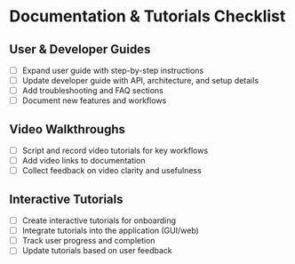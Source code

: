 # Documentation & Tutorials Checklist

## User & Developer Guides

-   [ ] Expand user guide with step-by-step instructions
-   [ ] Update developer guide with API, architecture, and setup details
-   [ ] Add troubleshooting and FAQ sections
-   [ ] Document new features and workflows

## Video Walkthroughs

-   [ ] Script and record video tutorials for key workflows
-   [ ] Add video links to documentation
-   [ ] Collect feedback on video clarity and usefulness

## Interactive Tutorials

-   [ ] Create interactive tutorials for onboarding
-   [ ] Integrate tutorials into the application (GUI/web)
-   [ ] Track user progress and completion
-   [ ] Update tutorials based on user feedback

